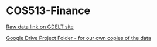 # COS513-Finance

[Raw data link on GDELT site](data.gdeltproject.org/events/index.html)

[Google Drive Project Folder - for our own copies of the data](https://drive.google.com/a/princeton.edu/folderview?id=0B1BY3pYXuXADUlJTV3llUXJCVE0&usp=sharing_eid&ts=56088709)


